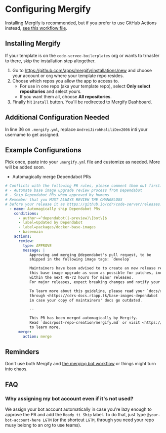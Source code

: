 # Configuring Mergify

Installing Mergify is recommended, but if you prefer to use GitHub Actions instead, [see this workflow file](/.github/workflows/pr-merger-bot.yml).

## Installing Mergify

If your template is on the `code-servee-boilerplates` org or wants to trnasfer to there, skip the installation step altogether.

1. Go to <https://github.com/apps/mergify/installations/new> and choose your account or org where your template repo resides.
2. Choose which repos you allow the app to access to.
    * For use in one repo (aka your template repo), select **Only select repositories** and select yours.
    * If you want them all, choose **All repositories**.
3. Finally hit `Install` button. You'll be redirected to Mergify Dashboard.

## Additional Configuration Needed

In line 36 on `.mergify.yml`, replace `AndreiJirohHaliliDev2006` inti
your username to get assigned.

## Example Configurations

Pick once, paste into your `.mergify.yml` file and customize as needed. More will be added soon.

* Automagically merge Dependabot PRs

```yml
# Conflicts with the following PR rules, please comment them out first:
# - Automate base image upgrade review process from Dependabot
# - Ship Dependabot PRs when approved by humans
# Remember that you MUST ALWAYS REVIEW THE CHANGELOGS
# before your release it as https://github.io/cdr/code-server/releases.
  - name: Automagically ship Dependabot PRs
    conditions:
      - author~=^dependabot(|-preview)\[bot\]$
      - label=Updated by Dependabot
      - label=packages/docker-base-images
      - base=main
    actions:
      review:
        type: APPROVE
        message: |
           Approving and merging @dependabot's pull request, to be
           shipped in the following image tags: `develop`

           Maintainers have been advised to to create an new release regarding
           this base image upgrade as soon as possible for patches, including security fixes, and
           within the next 48-72 hours for minor releases.
           For major releases, expect breaking changes and notify your users accordingly before creating an new GitHub release.

           To learn more about this guideline, please read your `docs/release-management/automated-base-image-upgrades.md` or
           through <https://cdrs-docs.rtapp.tk/base-images-dependabot
           in case your copy of maintainers' docs go outdated.

           --

           This PR has been merged automagically by Mergify.
           Read `docs/post-repo-creation/mergify.md` or visit <https://cdrs-docs.rtapp.tk/mergify>
           to learn more.
      merge:
        action: merge
```

## Reminders

Don't use both Mergify and [the merging bot workflow](/.github/workflows/pr-merger-bot.yml) or things might turn into chaos.

## FAQ

### Why assigning my bot account even if it's not used?

We assign your bot account automatically in case you're lazy enough
to approve the PR and add the `Ready ti Ship` label. To do that,
just type `@your-bot-account-here LGTM` (or the shortcut `LGTM`, through
you need your repo musy belong to an org to use teams).
